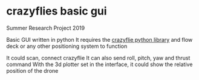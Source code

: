 # crazyflies basic gui
Summer Research Project 2019

Basic GUI written in python 
It requires the [crazyflie python library](https://github.com/bitcraze/crazyflie-lib-python) and flow deck or any other positioning system to function

It could scan, connect crazyflie
It can also send roll, pitch, yaw and thrust command 
With the 3d plotter set in the interface, it could show the relative position of the drone
